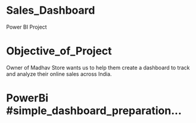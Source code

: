 # Sales_Dashboard
Power BI Project
# Objective_of_Project
Owner of Madhav Store wants us to help them create a dashboard to track and analyze their online sales across India.
# PowerBi #simple_dashboard_preparation...
